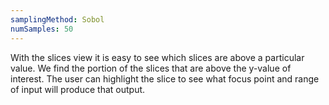 ```yaml
---
samplingMethod: Sobol
numSamples: 50
---
```


With the slices view it is easy to see which slices are above a particular
value. We find the portion of the slices that are above the y-value of 
interest. The user can highlight the slice to see what focus point and range
of input will produce that output.


